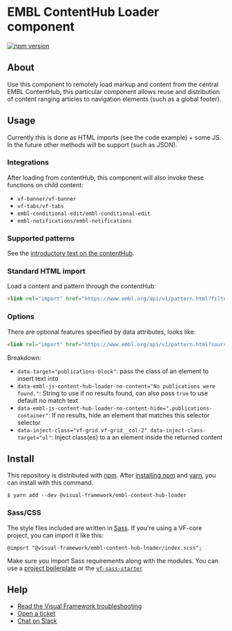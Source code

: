 # EMBL ContentHub Loader component

[![npm version](https://badge.fury.io/js/%40visual-framework%2Fembl-content-hub-loader.svg)](https://badge.fury.io/js/%40visual-framework%2Fembl-content-hub-loader)

## About

Use this component to remotely load markup and content from the central EMBL ContentHub, this particular component allows reuse and distribution of content ranging articles to navigation elements (such as a global footer).

## Usage

Currently this is done as HTML imports (see the code example) + some JS. In the future other methods will be support (such as JSON).

### Integrations

After loading from contentHub, this component will also invoke these functions on child content:

- `vf-banner/vf-banner`
- `vf-tabs/vf-tabs`
- `embl-conditional-edit/embl-conditional-edit`
- `embl-notifications/embl-notifications`

### Supported patterns

See the [introductory text on the contentHub](https://content.embl.org/).

### Standard HTML import

Load a content and pattern through the contentHub:

```html
<link rel="import" href="https://www.embl.org/api/v1/pattern.html?filter-content-type=article&filter-id=580&pattern=node-body&source=contenthub" data-target="self" data-embl-js-content-hub-loader>
```

### Options

There are optional features specified by data attributes, looks like:

```html
<link rel="import" href="https://www.embl.org/api/v1/pattern.html?source=contenthub&pattern=embl-person-publications&limit=100&sort-field-value[changed]=DESC&orcid=0000-0002-2524-5026&source=contenthub" data-target="publications-block" data-embl-js-content-hub-loader-no-content="No publications were found." data-embl-js-content-hub-loader-no-content-hide=".publications-container" data-embl-js-content-hub-loader>
```

Breakdown:

- `data-target="publications-block"`: pass the class of an element to insert text into
- `data-embl-js-content-hub-loader-no-content="No publications were found."`: String to use if no results found, can also pass `true` to use default no match text
- `data-embl-js-content-hub-loader-no-content-hide=".publications-container"`: If no results, hide an element that matches this selector selector
- `data-inject-class="vf-grid vf-grid__col-2" data-inject-class-target="ul"`: Inject class(es) to a an element inside the returned content

## Install

This repository is distributed with [npm](https://www.npmjs.com/). After [installing npm](https://www.npmjs.com/get-npm) and [yarn](https://classic.yarnpkg.com/en/docs/install), you can install with this command.
```
$ yarn add --dev @visual-framework/embl-content-hub-loader
```

### Sass/CSS

The style files included are written in [Sass](https://sass-lang.com/). If you're using a VF-core project, you can import it like this:

```
@import "@visual-framework/embl-content-hub-loader/index.scss";
```

Make sure you import Sass requirements along with the modules. You can use a [project boilerplate](https://stable.visual-framework.dev/building/) or the [`vf-sass-starter`](https://stable.visual-framework.dev/components/vf-sass-starter/)

## Help

- [Read the Visual Framework troubleshooting](https://stable.visual-framework.dev/troubleshooting/)
- [Open a ticket](https://github.com/visual-framework/vf-core/issues)
- [Chat on Slack](https://join.slack.com/t/visual-framework/shared_invite/enQtNDAxNzY0NDg4NTY0LWFhMjEwNGY3ZTk3NWYxNWVjOWQ1ZWE4YjViZmY1YjBkMDQxMTNlNjQ0N2ZiMTQ1ZTZiMGM4NjU5Y2E0MjM3ZGQ)
